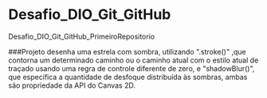 # Desafio_DIO_Git_GitHub
Desafio_DIO_Git_GitHub_PrimeiroRepositorio

###Projeto desenha uma estrela com sombra, utilizando ".stroke()" ,que contorna um determinado caminho ou o caminho atual com o estilo atual de traçado usando uma regra de controle diferente de zero, e "shadowBlur()", que especifica a quantidade de desfoque distribuída às sombras, ambas são propriedade da API do Canvas 2D.
